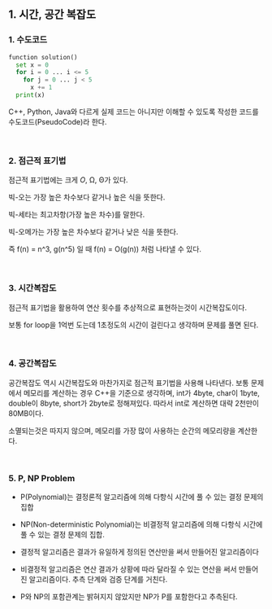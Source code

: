## 1. 시간, 공간 복잡도

### 1. 수도코드

```python
function solution()
  set x = 0
  for i = 0 ... i <= 5
    for j = 0 ... j < 5
      x += 1
  print(x)
```

C++, Python, Java와 다르게 실제 코드는 아니지만 이해할 수 있도록 작성한 코드를 수도코드(PseudoCode)라 한다.

<br>

### 2. 점근적 표기법

점근적 표기법에는 크게 *O*, Ω, Θ가 있다.

빅-오는 가장 높은 차수보다 같거나 높은 식을 뜻한다.

빅-세타는 최고차항(가장 높은 차수)를 말한다.

빅-오메가는 가장 높은 차수보다 같거나 낮은 식을 뜻한다.

즉 f(n) = n^3, g(n^5) 일 때 f(n) = O(g(n)) 처럼 나타낼 수 있다.

<br>

### 3. 시간복잡도

점근적 표기법을 활용하여 연산 횟수를 추상적으로 표현하는것이 시간복잡도이다.

보통 for loop을 1억번 도는데 1초정도의 시간이 걸린다고 생각하며 문제를 풀면 된다.

<br>

### 4. 공간복잡도

공간복잡도 역시 시간복잡도와 마찬가지로 점근적 표기법을 사용해 나타낸다. 보통 문제에서 메모리를 계산하는 경우 C++을 기준으로 생각하며, int가 4byte, char이 1byte, double이 8byte, short가 2byte로 정해져있다. 따라서 int로 계산하면 대략 2천만이 80MB이다.

소멸되는것은 따지지 않으며, 메모리를 가장 많이 사용하는 순간의 메모리량을 계산한다.

<br>

### 5. P, NP Problem

- P(Polynomial)는 결정론적 알고리즘에 의해 다항식 시간에 풀 수 있는 결정 문제의 집합
- NP(Non-deterministic Polynomial)는 비결정적 알고리즘에 의해 다항식 시간에 풀 수 있는 결정 문제의 집합.
- 결정적 알고리즘은 결과가 유일하게 정의된 연산만을 써서 만들어진 알고리즘이다
- 비결정적 알고리즘은 연산 결과가 상황에 따라 달라질 수 있는 연산을 써서 만들어진 알고리즘이다. 추측 단계와 검증 단계를 거친다.

- P와 NP의 포함관계는 밝혀지지 않았지만 NP가 P를 포함한다고 추측된다.
